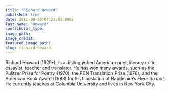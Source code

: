 ```yaml
---
title: "Richard Howard"
published: true
date: 2011-09-08T04:23:02.000Z
last_name: "Howard"
contributor_type:
image_path:
image_credit:
featured_image_path:
slug: richard-howard
---
```


Richard Howard (1929-), is a distinguished American poet, literary critic, essayist, teacher and translator. He has won many awards, such as the Pulitzer Prize for Poetry (1970), the PEN Translation Prize (1976), and the American Book Award (1983) for his translation of Baudelaire’s _Fleur du mal,_ He currently teaches at Columbia University and lives in New York City.

